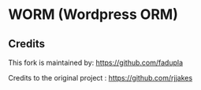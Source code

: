# WORM (Wordpress ORM)

## Credits

This fork is maintained by: https://github.com/fadupla

Credits to the original project : https://github.com/rjjakes
